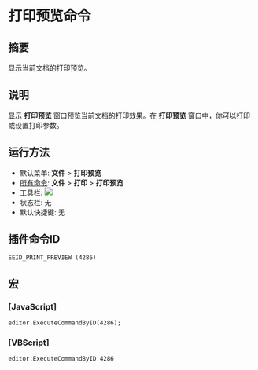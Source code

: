 # 打印预览命令

## 摘要

显示当前文档的打印预览。

## 说明

显示 **打印预览** 窗口预览当前文档的打印效果。在 **打印预览** 窗口中，你可以打印或设置打印参数。

## 运行方法

- 默认菜单: **文件** \> **打印预览**
- [所有命令](../tools/all_commands): **文件** \> **打印**
\> **打印预览**
- 工具栏: ![](../../images/printpreview..png)
- 状态栏: 无
- 默认快捷键: 无

## 插件命令ID

```
EEID_PRINT_PREVIEW (4286)
```

## 宏

### \[JavaScript\]

```
editor.ExecuteCommandByID(4286);
```

### \[VBScript\]

```
editor.ExecuteCommandByID 4286
```
